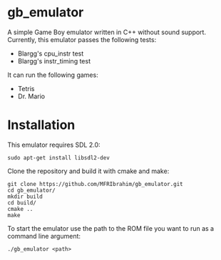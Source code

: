 # gb_emulator

A simple Game Boy emulator written in C++ without sound support. Currently, this emulator passes the following tests:
* Blargg's cpu_instr test
* Blargg's instr_timing test

It can run the following games:
* Tetris
* Dr. Mario


# Installation
This emulator requires SDL 2.0:
```
sudo apt-get install libsdl2-dev
```

Clone the repository and build it with cmake and make:
```
git clone https://github.com/MFRIbrahim/gb_emulator.git
cd gb_emulator/
mkdir build
cd build/
cmake ..
make
```
To start the emulator use the path to the ROM file you want to run as a command line argument:
```
./gb_emulator <path>
```
